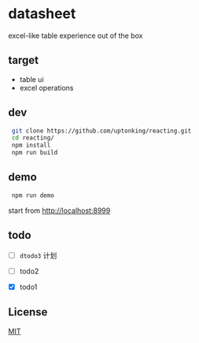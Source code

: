# datasheet  
excel-like table experience out of the box  

## target

- table ui
- excel operations

## dev 
```sh
 git clone https://github.com/uptonking/reacting.git
 cd reacting/
 npm install
 npm run build
```

## demo
```sh
 npm run demo
```

start from [http://localhost:8999](http://localhost:8999)

## todo

- [ ] `dtodo3` 计划  
- [ ] todo2

- [x] todo1

## License

[MIT](http://opensource.org/licenses/MIT)




